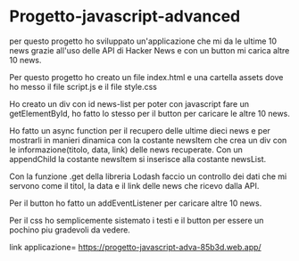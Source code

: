 # Progetto-javascript-advanced

per questo progetto ho sviluppato un'applicazione che mi da le ultime 10 news grazie all'uso delle API di Hacker News e con un button mi carica altre 10 news.

Per questo progetto ho creato un file index.html e una cartella assets dove ho messo il file script.js e il file style.css

Ho creato un div con id news-list per poter con javascript fare un getElementById, ho fatto lo stesso per il button per caricare le altre 10 news.

Ho fatto un async function per il recupero delle ultime dieci news e per mostrarli in manieri dinamica con la costante newsItem che crea un div con le informazione(titolo, data, link) delle news recuperate. 
Con un appendChild la costante newsItem si inserisce alla costante newsList.

Con la funzione .get della libreria Lodash faccio un controllo dei dati che mi servono come il titol, la data e il link delle news che ricevo dalla API.

Per il button ho fatto un addEventListener per caricare altre 10 news.

Per il css ho semplicemente sistemato i testi e il button per essere un pochino piu gradevoli da vedere.

link applicazione= https://progetto-javascript-adva-85b3d.web.app/
